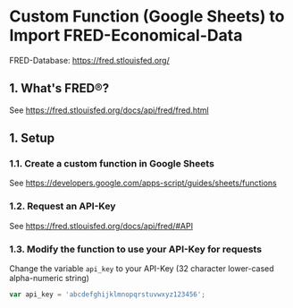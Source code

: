 # Custom Function (Google Sheets) to Import FRED-Economical-Data

FRED-Database: https://fred.stlouisfed.org/

## 1. What's FRED®?
See https://fred.stlouisfed.org/docs/api/fred/fred.html

## 1. Setup
### 1.1. Create a custom function in Google Sheets
See https://developers.google.com/apps-script/guides/sheets/functions

### 1.2. Request an API-Key
See https://fred.stlouisfed.org/docs/api/fred/#API

### 1.3. Modify the function to use your API-Key for requests
Change the variable `api_key` to your API-Key (32 character lower-cased alpha-numeric string)

```javascript
var api_key = 'abcdefghijklmnopqrstuvwxyz123456';
```
